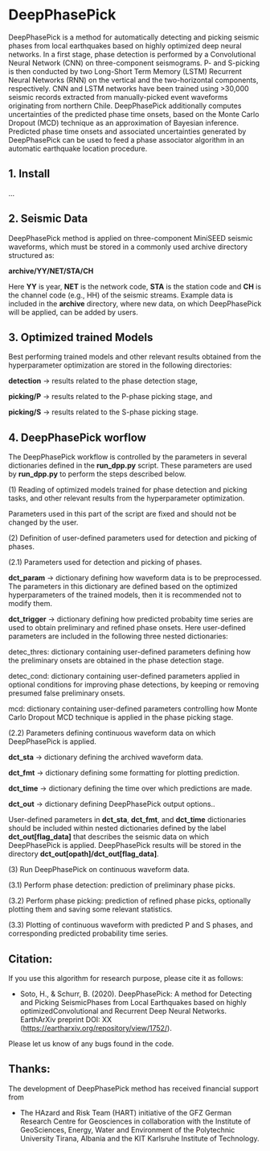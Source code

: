# DeepPhasePick

DeepPhasePick is a method for automatically detecting and picking seismic phases from local earthquakes based on highly optimized deep neural networks.
In a first stage, phase detection is performed by a Convolutional Neural Network (CNN) on three-component seismograms.
P- and S-picking is then conducted by two Long-Short Term Memory (LSTM) Recurrent Neural Networks (RNN) on the vertical and the two-horizontal components, respectively.
CNN and LSTM networks have been trained using >30,000 seismic records extracted from manually-picked event waveforms originating from northern Chile.
DeepPhasePick additionally computes uncertainties of the predicted phase time onsets, based on the Monte Carlo Dropout (MCD) technique as an approximation of Bayesian inference.
Predicted phase time onsets and associated uncertainties generated by DeepPhasePick can be used to feed a phase associator algorithm in an automatic earthquake location procedure.

## 1. Install

...

## 2. Seismic Data

DeepPhasePick method is applied on three-component MiniSEED seismic waveforms, which must be stored in a commonly used archive directory structured as:

**archive/YY/NET/STA/CH**

Here **YY** is year, **NET** is the network code, **STA** is the station code and **CH** is the channel code (e.g., HH) of the seismic streams.
Example data is included in the **archive** directory, where new data, on which DeepPhasePick will be applied, can be added by users.

## 3. Optimized trained Models

Best performing trained models and other relevant results obtained from the hyperparameter optimization are stored in the following directories:

**detection** -> results related to the phase detection stage,

**picking/P** -> results related to the P-phase picking stage, and

**picking/S** -> results related to the S-phase picking stage.

## 4. DeepPhasePick worflow

The DeepPhasePick workflow is controlled by the parameters in several dictionaries defined in the **run\_dpp.py** script.
These parameters are used by **run\_dpp.py** to perform the steps described below.

(1) Reading of optimized models trained for phase detection and picking tasks, and other relevant results from the hyperparameter optimization.

Parameters used in this part of the script are fixed and should not be changed by the user.

(2) Definition of user-defined parameters used for detection and picking of phases.

(2.1) Parameters used for detection and picking of phases.

**dct\_param** -> dictionary defining how waveform data is to be preprocessed.
The parameters in this dictionary are defined based on the optimized hyperparameters of the trained models, then it is recommended not to modify them.

**dct\_trigger** -> dictionary defining how predicted probabity time series are used to obtain preliminary and refined phase onsets.
Here user-defined parameters are included in the following three nested dictionaries:

detec\_thres: dictionary containing user-defined parameters defining how the preliminary onsets are obtained in the phase detection stage.

detec\_cond: dictionary containing user-defined parameters applied in optional conditions for improving phase detections, by keeping or removing presumed false preliminary onsets.

mcd: dictionary containing user-defined parameters controlling how Monte Carlo Dropout MCD technique is applied in the phase picking stage.

(2.2) Parameters defining continuous waveform data on which DeepPhasePick is applied.

**dct\_sta** -> dictionary defining the archived waveform data.

**dct\_fmt** ->  dictionary defining some formatting for plotting prediction.

**dct\_time** -> dictionary defining the time over which predictions are made.

**dct\_out** -> dictionary defining DeepPhasePick output options..

User-defined parameters in **dct\_sta**, **dct\_fmt**, and **dct\_time** dictionaries should be included within nested dictionaries defined by the label **dct\_out[flag_data]**
that describes the seismic data on which DeepPhasePick is applied. DeepPhasePick results will be stored in the directory **dct\_out[opath]/dct\_out[flag_data]**.

(3) Run DeepPhasePick on continuous waveform data.

(3.1) Perform phase detection: prediction of preliminary phase picks.

(3.2) Perform phase picking: prediction of refined phase picks, optionally plotting them and saving some relevant statistics.

(3.3) Plotting of continuous waveform with predicted P and S phases, and corresponding predicted probability time series.


## Citation:

If you use this algorithm for research purpose, please cite it as follows:

- Soto, H., & Schurr, B. (2020). DeepPhasePick: A method for Detecting and Picking SeismicPhases from Local Earthquakes based on highly
optimizedConvolutional and Recurrent Deep Neural Networks. EarthArXiv preprint DOI: XX (https://eartharxiv.org/repository/view/1752/).

Please let us know of any bugs found in the code.


## Thanks:

The development of DeepPhasePick method has received financial support from

-  The HAzard and Risk Team (HART) initiative of the GFZ German Research Centre for Geosciences in collaboration with the Institute of GeoSciences, Energy, Water
and Environment of the Polytechnic University Tirana, Albania and the KIT Karlsruhe Institute of Technology.

